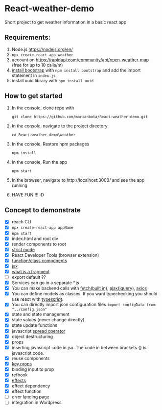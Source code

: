 # React-weather-demo

Short project to get weather information in a basic react app

## Requirements: 
1. Node.js  https://nodejs.org/en/
2. `npx create-react-app weather`
3. account on https://rapidapi.com/community/api/open-weather-map (free for up to 10 calls/m)
4. [install bootstrap](https://create-react-app.dev/docs/adding-bootstrap/) with `npm install bootstrap` and add the import statement in `index.js`
5. install uuid library with `npm install uuid`
  
## How to get started
1. In the console, clone repo with

   ``git clone https://github.com/marianbota/React-weather-demo.git``


2. In the console, navigate to the project directory

    ``cd React-weather-demo\weather``


3. In the console, Restore npm packages

    ``npm install``


4. In the console, Run the app

   ``npm start``


5. In the browser, navigate to http://localhost:3000/ and see the app running


6. HAVE FUN !!! :D

## Concept to demonstrate

- [x] reach CLI 
- [x] `npx create-react-app appName`
- [x] `npm start`
- [x] index.html and root div
- [x] render components to root
- [x] [strict mode](https://reactjs.org/docs/strict-mode.html)
- [x] React Developer Tools (browser extension)
- [x] [function/class components](https://reactjs.org/docs/components-and-props.html)
- [x] [jsx](https://reactjs.org/docs/introducing-jsx.html)
- [x] [what is a fragment](https://reactjs.org/docs/fragments.html)
- [ ] export default ??
- [x] Services can go in a separate *.js
- [x] You can make backend calls with [fetch(built in)](https://developer.mozilla.org/en-US/docs/Web/API/Fetch_API/Using_Fetch), [ajax(jquery)](https://api.jquery.com/jquery.ajax/), [axios](https://axios-http.com/)
- [x] You can define models as classes. If you want typechecking you should use react with [typescript](https://www.typescriptlang.org/).
- [x] You can directly import json configuration files `import configData from "../config.json"`
- [x] state and state management
- [x] state values (never change directly)
- [x] state update functions
- [x] javascript [spread operator](https://developer.mozilla.org/en-US/docs/Web/JavaScript/Reference/Operators/Spread_syntax)
- [x] object destructuring
- [x] props
- [x] inserting javascript code in jsx. The code in between brackets {} is javascript code.
- [x] reuse components
- [x] [key props](https://reactjs.org/docs/lists-and-keys.html) 
- [x] binding input to prop
- [x] refhook
- [x] [effects](https://reactjs.org/docs/hooks-effect.html) 
- [x] effect dependency
- [x] effect function
- [ ] error landing page
- [ ] integration in Wordpress
